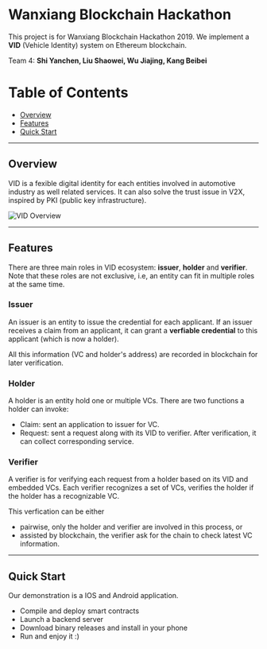 # Wanxiang Blockchain Hackathon
 
This project is for Wanxiang Blockchain Hackathon 2019. We implement a **VID** (Vehicle Identity) system on Ethereum blockchain.

Team 4: **Shi Yanchen, Liu Shaowei, Wu Jiajing, Kang Beibei**

# Table of Contents
- [Overview](#overview)
- [Features](#features)
- [Quick Start](#quick-start)

---
## Overview

VID is a fexible digital identity for each entities involved in automotive industry as well related services. It can also solve the trust issue in V2X, inspired by PKI (public key infrastructure). 

![VID Overview](https://i.imgur.com/3LRvzHB.jpg)

---
## Features

There are three main roles in VID ecosystem: **issuer**, **holder** and **verifier**. Note that these roles are not exclusive, i.e, an entity can fit in multiple roles at the same time.

### Issuer

An issuer is an entity to issue the credential for each applicant. If an issuer receives a claim from an applicant, it can grant a **verfiable credential** to this applicant (which is now a holder). 

All this information (VC and holder's address) are recorded in blockchain for later verification.

### Holder

A holder is an entity hold one or multiple VCs. There are two functions a holder can invoke:

* Claim: sent an application to issuer for VC.
* Request: sent a request along with its VID to verifier. After verification, it can collect corresponding service.

### Verifier

A verifier is for verifying each request from a holder based on its VID and embedded VCs. Each verifier recognizes a set of VCs, verifies the holder if the holder has a recognizable VC.

This verfication can be either 

* pairwise, only the holder and verifier are involved in this process, or
* assisted by blockchain, the verifier ask for the chain to check latest VC information.



---
## Quick Start

Our demonstration is a IOS and Android application. 

* Compile and deploy smart contracts
* Launch a backend server
* Download binary releases and install in your phone
* Run and enjoy it :)

